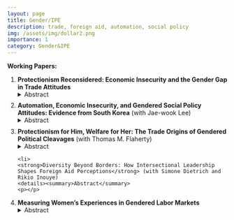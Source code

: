 ```yaml
---
layout: page
title: Gender/IPE
description: trade, foreign aid, automation, social policy
img: /assets/img/dollar2.png
importance: 1
category: Gender&IPE
---
```


**Working Papers:**

<ol>
  <li>
    <strong>Protectionism Reconsidered: Economic Insecurity and the Gender Gap in Trade Attitudes</strong>
    <details><summary>Abstract</summary>
    <p>While previous research has revealed a gender gap in trade attitudes and the rise of populism and economic protectionism, it has paid less attention to why women continue to support protectionism despite their lack of populist attitudes. The gender gap in trade attitudes has not closed despite the rise of populism, which has taken place particularly among men. Why are women consistently more protectionist than men, and when does men's populism turn into protectionism? I examine the causal process of preference formation across genders using a decomposition analysis, a survey experiment, and structural topic models. I argue that economic insecurity leads both women and men to form protectionist attitudes. My findings suggest that, for women, persistent gender discrimination leads to the perception of negative trade effects on their gender group, fostering protectionism. For men, stochastic trade shocks activate populism, which transforms into protectionism when they perceive adverse trade effects on their country.</p>
    </details>
  </li>

  <div style="margin-top: 0.6em;"></div>

  <li>
    <strong>Automation, Economic Insecurity, and Gendered Social Policy Attitudes: Evidence from South Korea</strong> (with Jae-wook Lee)
    <details><summary>Abstract</summary>
    <p>Recent advances in automation have raised concerns about job insecurity, potentially increasing support for social policies. While existing research links policy preferences to individuals’ economic vulnerability, the role of identity—particularly gender—remains underexplored. We argue that automation-driven layoffs do not universally increase support for social protection; rather, their effects are shaped by gender norms. Using a survey experiment in South Korea, we show that automation-driven job loss increases support for an ex-ante protective measure (e.g., Automation Tax) only when male workers are affected. This selective protection reflects the male-breadwinner model, which views male labor as more essential to household income and male job loss as more socially disruptive. The disparity in social policy preferences by laid-off's gender profile is pronounced among individuals who hold sexist attitudes. Our findings reveal how gendered beliefs about labor value shape social protection preferences, highlighting identity-based biases in responses to economic change.</p>
</details>
  </li>

  <div style="margin-top: 0.6em;"></div>

  <li>
    <strong>Protectionism for Him, Welfare for Her: The Trade Origins of Gendered Political Cleavages</strong> (with Thomas M. Flaherty)
    <details><summary>Abstract</summary>
    <p></p>
</details>
  </li>

  <div style="margin-top: 0.6em;"></div>


    <li>
    <strong>Diversity Beyond Borders: How Intersectional Leadership Shapes Foreign Aid Perceptions</strong> (with Simone Dietrich and Rikio Inouye)
    <details><summary>Abstract</summary>
    <p></p>
</details>
  </li>

  <div style="margin-top: 0.6em;"></div>

  
  <li>
    <strong>Measuring Women’s Experiences in Gendered Labor Markets</strong> 
    <details><summary>Abstract</summary>
    <p>This paper examines whether gender policy indicators (GPIs) accurately reflect women's economic rights in practice. Despite international and state-level efforts, it remains unclear if these legal advancements have improved women's real-world labor market experiences. Existing GPIs often overlook country-specific contexts and latent heterogeneity, leading to an incomplete understanding of gender inequality. To address this gap, I use item response theory (IRT) and Women, Business, and Law (WBL) data to create the Latent Gender Equality (LGE) Index, a time-series cross-sectional measure of gender equality in 187 countries from 1991 to 2017.</p>
    </details>
  </li>
</ol>



  

